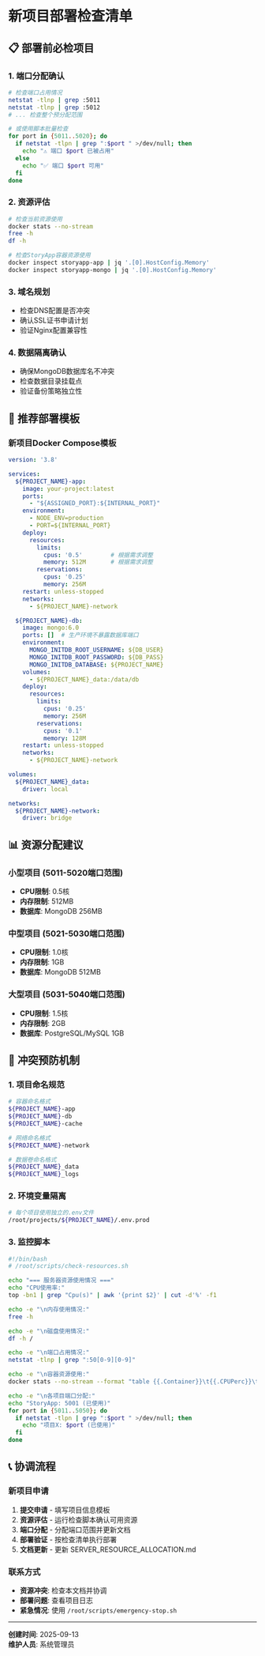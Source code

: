 # 新项目部署检查清单

## 📋 部署前必检项目

### 1. 端口分配确认
```bash
# 检查端口占用情况
netstat -tlnp | grep :5011
netstat -tlnp | grep :5012
# ... 检查整个预分配范围

# 或使用脚本批量检查
for port in {5011..5020}; do
  if netstat -tlpn | grep ":$port " >/dev/null; then
    echo "⚠️ 端口 $port 已被占用"
  else
    echo "✅ 端口 $port 可用"
  fi
done
```

### 2. 资源评估
```bash
# 检查当前资源使用
docker stats --no-stream
free -h
df -h

# 检查StoryApp容器资源使用
docker inspect storyapp-app | jq '.[0].HostConfig.Memory'
docker inspect storyapp-mongo | jq '.[0].HostConfig.Memory'
```

### 3. 域名规划
- 检查DNS配置是否冲突
- 确认SSL证书申请计划
- 验证Nginx配置兼容性

### 4. 数据隔离确认
- 确保MongoDB数据库名不冲突
- 检查数据目录挂载点
- 验证备份策略独立性

## 🔧 推荐部署模板

### 新项目Docker Compose模板
```yaml
version: '3.8'

services:
  ${PROJECT_NAME}-app:
    image: your-project:latest
    ports:
      - "${ASSIGNED_PORT}:${INTERNAL_PORT}"
    environment:
      - NODE_ENV=production
      - PORT=${INTERNAL_PORT}
    deploy:
      resources:
        limits:
          cpus: '0.5'        # 根据需求调整
          memory: 512M       # 根据需求调整
        reservations:
          cpus: '0.25'
          memory: 256M
    restart: unless-stopped
    networks:
      - ${PROJECT_NAME}-network

  ${PROJECT_NAME}-db:
    image: mongo:6.0
    ports: []  # 生产环境不暴露数据库端口
    environment:
      MONGO_INITDB_ROOT_USERNAME: ${DB_USER}
      MONGO_INITDB_ROOT_PASSWORD: ${DB_PASS}
      MONGO_INITDB_DATABASE: ${PROJECT_NAME}
    volumes:
      - ${PROJECT_NAME}_data:/data/db
    deploy:
      resources:
        limits:
          cpus: '0.25'
          memory: 256M
        reservations:
          cpus: '0.1'
          memory: 128M
    restart: unless-stopped
    networks:
      - ${PROJECT_NAME}-network

volumes:
  ${PROJECT_NAME}_data:
    driver: local

networks:
  ${PROJECT_NAME}-network:
    driver: bridge
```

## 📊 资源分配建议

### 小型项目 (5011-5020端口范围)
- **CPU限制**: 0.5核
- **内存限制**: 512MB
- **数据库**: MongoDB 256MB

### 中型项目 (5021-5030端口范围)
- **CPU限制**: 1.0核  
- **内存限制**: 1GB
- **数据库**: MongoDB 512MB

### 大型项目 (5031-5040端口范围)
- **CPU限制**: 1.5核
- **内存限制**: 2GB
- **数据库**: PostgreSQL/MySQL 1GB

## 🚨 冲突预防机制

### 1. 项目命名规范
```bash
# 容器命名格式
${PROJECT_NAME}-app
${PROJECT_NAME}-db
${PROJECT_NAME}-cache

# 网络命名格式
${PROJECT_NAME}-network

# 数据卷命名格式
${PROJECT_NAME}_data
${PROJECT_NAME}_logs
```

### 2. 环境变量隔离
```bash
# 每个项目使用独立的.env文件
/root/projects/${PROJECT_NAME}/.env.prod
```

### 3. 监控脚本
```bash
#!/bin/bash
# /root/scripts/check-resources.sh

echo "=== 服务器资源使用情况 ==="
echo "CPU使用率:"
top -bn1 | grep "Cpu(s)" | awk '{print $2}' | cut -d'%' -f1

echo -e "\n内存使用情况:"
free -h

echo -e "\n磁盘使用情况:"
df -h /

echo -e "\n端口占用情况:"
netstat -tlnp | grep ":50[0-9][0-9]"

echo -e "\n容器资源使用:"
docker stats --no-stream --format "table {{.Container}}\t{{.CPUPerc}}\t{{.MemUsage}}"

echo -e "\n各项目端口分配:"
echo "StoryApp: 5001 (已使用)"
for port in {5011..5050}; do
  if netstat -tlpn | grep ":$port " >/dev/null; then
    echo "项目X: $port (已使用)"
  fi
done
```

## 📞 协调流程

### 新项目申请
1. **提交申请** - 填写项目信息模板
2. **资源评估** - 运行检查脚本确认可用资源  
3. **端口分配** - 分配端口范围并更新文档
4. **部署验证** - 按检查清单执行部署
5. **文档更新** - 更新 SERVER_RESOURCE_ALLOCATION.md

### 联系方式
- **资源冲突**: 检查本文档并协调
- **部署问题**: 查看项目日志
- **紧急情况**: 使用 `/root/scripts/emergency-stop.sh`

---

**创建时间**: 2025-09-13  
**维护人员**: 系统管理员